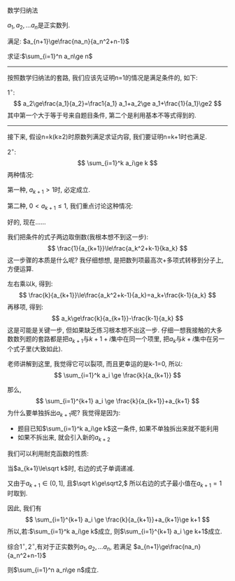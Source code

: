 数学归纳法

$a_1,a_2,...a_n$是正实数列.

满足: $a_{n+1}\ge\frac{na_n}{a_n^2+n-1}$

求证:$\sum_{i=1}^n a_n\ge n$

---

按照数学归纳法的套路, 我们应该先证明n=1的情况是满足条件的, 如下:

$1^\circ:$
$$
a_2\ge\frac{a_1}{a_2}=\frac1{a_1}
a_1+a_2\ge a_1+\frac{1}{a_1}\ge2
$$
其中第一个大于等于号来自题目条件, 第二个是利用基本不等式得到的.

---

接下来, 假设n=k(k≥2)时原数列满足求证内容, 我们要证明n=k+1时也满足.

$2^\circ$:
$$
\sum_{i=1}^k a_i\ge k
$$
两种情况: 

第一种, $a_{k+1}\gt1$时, 必定成立.

第二种, $0<a_{k+1}\le1$, 我们重点讨论这种情况:

好的, 现在……

我们把条件的式子两边取倒数(我根本想不到这一步):
$$
\frac{1}{a_{k+1}}\le\frac{a_k^2+k-1}{ka_k}
$$
这一步骤的本质是什么呢? 我仔细想想, 是把数列项最高次+多项式转移到分子上, 方便运算.

左右乘以k, 得到:
$$
\frac{k}{a_{k+1}}\le\frac{a_k^2+k-1}{a_k}=a_k+\frac{k-1}{a_k}
$$
再移项, 得到:
$$
a_k\ge\frac{k}{a_{k+1}}-\frac{k-1}{a_k}
$$
这是可能是关键一步, 但如果缺乏练习根本想不出这一步. 仔细一想我接触的大多数数列题的套路都是把$a_{k+1}$与$k+1+i$集中在同一个项里, 把$a_{k}$与$k+i$集中在另一个式子里(大致如此).

老师讲解到这里, 我觉得它可以裂项, 而且更幸运的是k-1=0, 所以:
$$
\sum_{i=1}^k a_i \ge \frac{k}{a_{k+1}}
$$


那么, 
$$
\sum_{i=1}^{k+1} a_i \ge \frac{k}{a_{k+1}}+a_{k+1}
$$
为什么要单独拆出$a_{k+1}$呢? 我觉得是因为:

* 题目已知$\sum_{i=1}^k a_i\ge k$这一条件, 如果不单独拆出来就不能利用
* 如果不拆出来, 就会引入新的$a_{k+2}$

我们可以利用耐克函数的性质: 

当$a_{k+1}\le\sqrt k$时, 右边的式子单调递减.

又由于$a_{k+1}\in(0,1]$, 且$\sqrt k\ge\sqrt2,$ 所以右边的式子最小值在$a_{k+1}=1$时取到. 

因此, 我们有
$$
\sum_{i=1}^{k+1} a_i \ge \frac{k}{a_{k+1}}+a_{k+1}\ge k+1
$$
所以,若:$\sum_{i=1}^k a_i\ge k$成立, 则$\sum_{i=1}^{k+1} a_i \ge k+1$成立.

综合$1^\circ,2^\circ$,有对于正实数列$a_1,a_2,...a_n$, 若满足 $a_{n+1}\ge\frac{na_n}{a_n^2+n-1}$

则$\sum_{i=1}^n a_n\ge n$成立.

